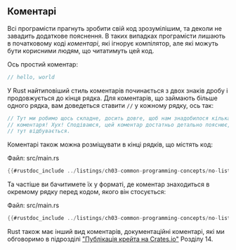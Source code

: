 ## Коментарі

Всі програмісти прагнуть зробити свій код зрозумілішим, та деколи не завадить додаткове пояснення. В таких випадках програмісти лишають в початковому коді *коментарі*, які ігнорує компілятор, але які можуть бути корисними людям, що читатимуть цей код.

Ось простий коментар:

```rust
// hello, world
```

У Rust найтиповіший стиль коментарів починається з двох знаків дробу і продовжується до кінця рядка. Для коментарів, що займають більше одного рядка, вам доведеться ставити `//` у кожному рядку, ось так:

```rust
// Тут ми робимо щось складне, досить довге, щоб нам знадобилося кілька рядків
// коментаря! Хух! Сподіваюся, цей коментар достатньо детально пояснює, що 
// тут відбувається.
```

Коментарі також можна розміщувати в кінці рядків, що містять код:

<span class="filename">Файл: src/main.rs</span>

```rust
{{#rustdoc_include ../listings/ch03-common-programming-concepts/no-listing-24-comments-end-of-line/src/main.rs}}
```

Та частіше ви бачитимете їх у форматі, де коментар знаходиться в окремому рядку перед кодом, якого він стосується:

<span class="filename">Файл: src/main.rs</span>

```rust
{{#rustdoc_include ../listings/ch03-common-programming-concepts/no-listing-25-comments-above-line/src/main.rs}}
```

Rust також має інший вид коментарів, документаційні коментарі, які ми обговоримо в підрозділі ["Публікація крейта на Crates.io"][publishing]<!-- ignore -->
Розділу 14.

[publishing]: ch14-02-publishing-to-crates-io.html
